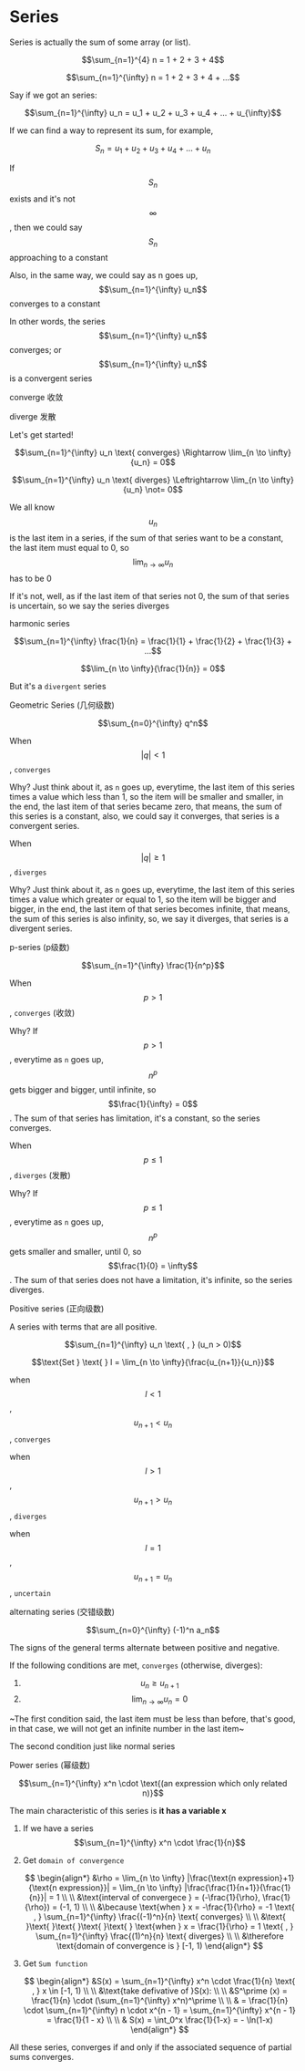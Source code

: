 # Series

Series is actually the sum of some array \(or list\).

$$\sum_{n=1}^{4} n = 1 + 2 + 3 + 4$$

$$\sum_{n=1}^{\infty} n = 1 + 2 + 3 + 4 + ...$$

Say if we got an series:

$$\sum_{n=1}^{\infty} u_n = u_1 + u_2 + u_3 + u_4 + ... + u_{\infty}$$

If we can find a way to represent its sum, for example,

$$S_n = u_1 + u_2 + u_3 + u_4 + ... + u_n$$

If $$S_n$$ exists and it's not $$\infty$$, then we could say $$S_n$$ approaching to a constant

Also, in the same way, we could say as n goes up, $$\sum_{n=1}^{\infty} u_n$$ converges to a constant

In other words, the series $$\sum_{n=1}^{\infty} u_n$$ converges; or $$\sum_{n=1}^{\infty} u_n$$ is a convergent series

converge 收敛

diverge 发散

Let's get started!

$$\sum_{n=1}^{\infty} u_n \text{ converges} \Rightarrow \lim_{n \to \infty}{u_n} = 0$$

$$\sum_{n=1}^{\infty} u_n \text{ diverges} \Leftrightarrow \lim_{n \to \infty}{u_n} \not= 0$$

We all know $$u_n$$ is the last item in a series, if the sum of that series want to be a constant, the last item must equal to 0, so $$\lim_{n \to \infty}{u_n}$$ has to be 0

If it's not, well, as if the last item of that series not 0, the sum of that series is uncertain, so we say the series diverges

harmonic series

$$\sum_{n=1}^{\infty} \frac{1}{n} = \frac{1}{1} + \frac{1}{2} + \frac{1}{3} + ...$$

$$\lim_{n \to \infty}{\frac{1}{n}} = 0$$

But it's a `divergent` series

Geometric Series \(几何级数\)

$$\sum_{n=0}^{\infty} q^n$$

When $$|q| < 1$$, `converges`

Why? Just think about it, as `n` goes up, everytime, the last item of this series times a value which less than 1, so the item will be smaller and smaller, in the end, the last item of that series became zero, that means, the sum of this series is a constant, also, we could say it converges, that series is a convergent series.

When $$|q| \ge 1$$, `diverges`

Why? Just think about it, as `n` goes up, everytime, the last item of this series times a value which greater or equal to 1, so the item will be bigger and bigger, in the end, the last item of that series becomes infinite, that means, the sum of this series is also infinity, so, we say it diverges, that series is a divergent series.

p-series \(p级数\)

$$\sum_{n=1}^{\infty} \frac{1}{n^p}$$

When $$p > 1$$, `converges` \(收敛\)

Why? If $$p > 1$$, everytime as `n` goes up, $$n^p$$ gets bigger and bigger, until infinite, so $$\frac{1}{\infty} = 0$$. The sum of that series has limitation, it's a constant, so the series converges.

When $$p \le 1$$, `diverges` \(发散\)

Why? If $$p \le 1$$, everytime as `n` goes up, $$n^p$$ gets smaller and smaller, until 0, so $$\frac{1}{0} = \infty$$. The sum of that series does not have a limitation, it's infinite, so the series diverges.

Positive series \(正向级数\)

A series with terms that are all positive.

$$\sum_{n=1}^{\infty} u_n \text{ , } (u_n > 0)$$

$$\text{Set } \text{ } l = \lim_{n \to \infty}{\frac{u_{n+1}}{u_n}}$$

when $$l < 1$$ , $$u_{n+1} < u_n$$ , `converges`

when $$l > 1$$ , $$u_{n+1} > u_n$$ , `diverges`

when $$l = 1$$ , $$u_{n+1} = u_n$$ , `uncertain`

alternating series \(交错级数\)

$$\sum_{n=0}^{\infty} (-1)^n a_n$$

The signs of the general terms alternate between positive and negative.

If the following conditions are met, `converges` \(otherwise, diverges\):

1. $$u_n \ge u_{n+1}$$
2. $$\lim_{n \to \infty} u_n = 0$$

~The first condition said, the last item must be less than before, that's good, in that case, we will not get an infinite number in the last item~

The second condition just like normal series

Power series \(幂级数\)

$$\sum_{n=1}^{\infty} x^n \cdot \text{(an expression which only related n)}$$

The main characteristic of this series is **it has a variable x**

1. If we have a series $$\sum_{n=1}^{\infty} x^n \cdot \frac{1}{n}$$
2. Get `domain of convergence`

   $$
   \begin{align*}
    &\rho = \lim_{n \to \infty} |\frac{\text{n expression}+1}{\text{n expression}}|  = \lim_{n \to \infty} |\frac{\frac{1}{n+1}}{\frac{1}{n}}| = 1
    \\ \\
    &\text{interval of convergece } = (-\frac{1}{\rho}, \frac{1}{\rho}) = (-1, 1)
    \\ \\
    &\because \text{when } x = -\frac{1}{\rho} = -1 \text{ , } \sum_{n=1}^{\infty} \frac{(-1)^n}{n} \text{ converges}
    \\ \\
    &\text{ }\text{ }\text{ }\text{ }\text{ } \text{when } x = \frac{1}{\rho} = 1 \text{ , } \sum_{n=1}^{\infty} \frac{(1)^n}{n} \text{ diverges}
    \\ \\
    &\therefore \text{domain of convergence is } [-1, 1)
    \end{align*}
   $$

3. Get `Sum function`

   $$
   \begin{align*}
    &S(x) = \sum_{n=1}^{\infty} x^n \cdot \frac{1}{n} \text{ , } x \in [-1, 1)
    \\ \\
    &\text{take defivative of }S(x):
    \\ \\
    &S^\prime (x) = \frac{1}{n} \cdot (\sum_{n=1}^{\infty} x^n)^\prime
    \\ \\
    & = \frac{1}{n} \cdot \sum_{n=1}^{\infty} n \cdot x^{n - 1} =  \sum_{n=1}^{\infty} x^{n - 1} = \frac{1}{1 - x}
    \\ \\
    & S(x) = \int_0^x  \frac{1}{1-x} = - \ln(1-x)
    \end{align*}
   $$

All these series, converges if and only if the associated sequence of partial sums converges.

